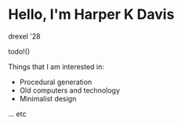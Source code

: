 # Hello, I'm Harper K Davis

drexel '28

todo!()

Things that I am interested in:
- Procedural generation
- Old computers and technology
- Minimalist design

... etc

